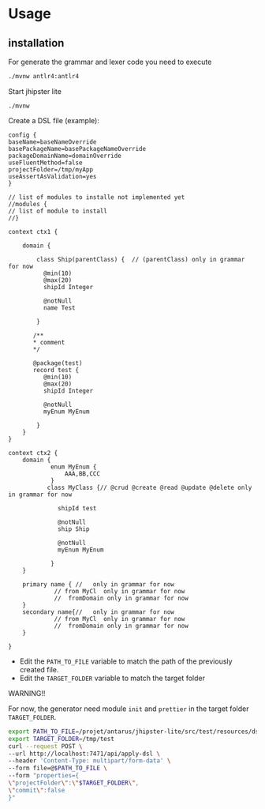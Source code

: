 # Usage

## installation

For generate the grammar and lexer code you need to execute

```bash
./mvnw antlr4:antlr4
```

Start jhipster lite
```
./mvnw
```


Create a DSL file (example):

```dsl
config {
baseName=baseNameOverride
basePackageName=basePackageNameOverride
packageDomainName=domainOverride
useFluentMethod=false
projectFolder=/tmp/myApp
useAssertAsValidation=yes
}

// list of modules to installe not implemented yet
//modules {
// list of module to install
//}

context ctx1 {

    domain {

        class Ship(parentClass) {  // (parentClass) only in grammar for now
          @min(10)
          @max(20)
          shipId Integer

          @notNull
          name Test

        }

       /**
       * comment
       */

       @package(test)
       record test {
          @min(10)
          @max(20)
          shipId Integer

          @notNull
          myEnum MyEnum

        }
    }
}

context ctx2 {
    domain {
            enum MyEnum {
                AAA,BB,CCC
            }
           class MyClass {// @crud @create @read @update @delete only in grammar for now

              shipId test

              @notNull
              ship Ship

              @notNull
              myEnum MyEnum

            }
    }

    primary name { //   only in grammar for now
             // from MyCl  only in grammar for now
             //  fromDomain only in grammar for now
    }
    secondary name{//   only in grammar for now
             // from MyCl  only in grammar for now
             //  fromDomain only in grammar for now
    }

}
```
- Edit the `PATH_TO_FILE` variable to match the path of the previously created file.
- Edit the `TARGET_FOLDER` variable to match the target folder

WARNING!! 

For now, the generator need module `init` and `prettier` in the target folder `TARGET_FOLDER`.

```bash
export PATH_TO_FILE=/projet/antarus/jhipster-lite/src/test/resources/dsl/jhlite-test.dsl
export TARGET_FOLDER=/tmp/test
curl --request POST \
--url http://localhost:7471/api/apply-dsl \
--header 'Content-Type: multipart/form-data' \
--form file=@$PATH_TO_FILE \
--form "properties={
\"projectFolder\":\"$TARGET_FOLDER\",
\"commit\":false
}"
```

